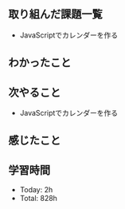 ## 取り組んだ課題一覧
- JavaScriptでカレンダーを作る 
## わかったこと
## 次やること
- JavaScriptでカレンダーを作る
## 感じたこと
## 学習時間
- Today: 2h
- Total: 828h